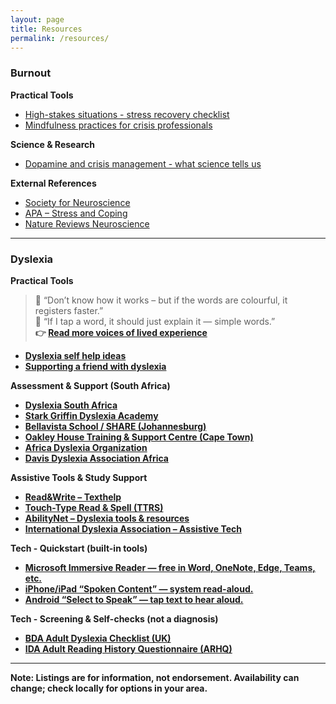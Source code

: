 ```yaml
---
layout: page
title: Resources
permalink: /resources/
---
```


### Burnout
**Practical Tools**
- [High-stakes situations - stress recovery checklist](./burnout/high-stakes-situations-stress-recovery-checklist.pdf)
- [Mindfulness practices for crisis professionals](./burnout/mindfulness-practices-for-crisis-professionals.md)

**Science & Research**
- [Dopamine and crisis management - what science tells us](./burnout/Dopamine-and-crisis-management-science.md)

**External References**
- [Society for Neuroscience](https://www.sfn.org/)  
- [APA – Stress and Coping](https://www.apa.org/topics/stress)  
- [Nature Reviews Neuroscience](https://www.nature.com/nrn/)

<hr class="section-line">

### Dyslexia
**Practical Tools**
> 🌈 “Don’t know how it works – but if the words are colourful, it registers faster.”  
> 📖 “If I tap a word, it should just explain it — simple words.”<b>  
👉 [Read more voices of lived experience](./dyslexia/Voices-of-experience-dyslexia.md)
- [Dyslexia self help ideas](./dyslexia/Self-help-ideas-for-dyslexia.md)
- [Supporting a friend with dyslexia](./dyslexia/Supporting-a-friend-with-dyslexia.md)  

**Assessment & Support (South Africa)**
- [Dyslexia South Africa](https://dyslexiasouthafrica.com/)  
- [Stark Griffin Dyslexia Academy](https://www.sgda.co.za/)  
- [Bellavista School / SHARE (Johannesburg)](https://bellavista.org.za/)  
- [Oakley House Training & Support Centre (Cape Town)](https://www.oakleyhouse.co.za/training_onlinecourses.html)  
- [Africa Dyslexia Organization](https://africadyslexia.org/)  
- [Davis Dyslexia Association Africa](https://www.ddaafrica.com/)  

**Assistive Tools & Study Support**
- [Read&Write – Texthelp](https://www.texthelp.com/products/read-and-write-education/)  
- [Touch-Type Read & Spell (TTRS)](https://www.readandspell.com/)  
- [AbilityNet – Dyslexia tools & resources](https://abilitynet.org.uk/news-blogs/dyslexia-tools-software-and-free-resources)  
- [International Dyslexia Association – Assistive Tech](https://dyslexiaida.org/instructional-and-assistive-technology-maximizing-the-benefits-for-students-who-struggle/)  

**Tech - Quickstart (built-in tools)**
- [Microsoft Immersive Reader — free in Word, OneNote, Edge, Teams, etc.](https://learn.microsoft.com/en-us/training/educator-center/product-guides/immersive-reader/)
- [iPhone/iPad “Spoken Content” — system read-aloud.](https://support.apple.com/guide/iphone/hear-whats-on-the-screen-or-typed-iph96b214f0/ios)
- [Android “Select to Speak” — tap text to hear aloud.](https://support.google.com/accessibility/android/answer/7349565)  

**Tech - Screening & Self-checks (not a diagnosis)**
- [BDA Adult Dyslexia Checklist (UK)](https://www.bdadyslexia.org.uk/dyslexia/how-is-dyslexia-diagnosed/dyslexia-checklists)
- [IDA Adult Reading History Questionnaire (ARHQ) ](https://dyslexiaida.org/screening-for-dyslexia/dyslexia-screener-for-adults/)  
 
<hr class="section-line">

**Note:** Listings are for information, not endorsement. Availability can change; check locally for options in your area.